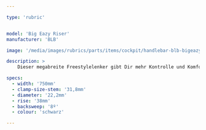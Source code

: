 ```yaml
---

type: 'rubric'


model: 'Big Eazy Riser'
manufacturer: 'BLB'

image: '/media/images/rubrics/parts/items/cockpit/handlebar-blb-bigeazyriser_1.jpg'

description: >
    Dieser megabreite Freestylelenker gibt Dir mehr Kontrolle und Komfort auf längeren Alltagswegen und lässt Dich etwas aufrechter sitzen.

specs:
  - width: '750mm'
  - clamp-size-stem: '31,8mm'
  - diameter: '22,2mm'
  - rise: '38mm'
  - backsweep: '8º'
  - colour: 'schwarz'

---
```

